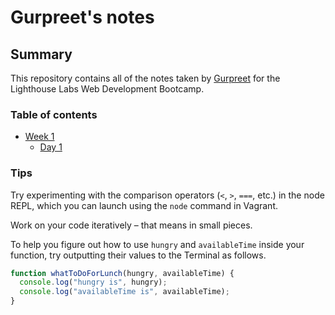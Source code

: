 # Gurpreet's notes

## Summary 

This repository contains all of the notes taken by [Gurpreet](https://github.com/Gp-singh-git) for the Lighthouse Labs Web Development Bootcamp.

### Table of contents

* [Week 1](/week_1)
  * [Day 1](/Week_1/Day_1)

### Tips

Try experimenting with the comparison operators (`<`, `>`, `===`, etc.) in the node REPL, which you can launch using the `node` command in Vagrant.

Work on your code iteratively – that means in small pieces. 

To help you figure out how to use `hungry` and `availableTime` inside your function, try outputting their values to the Terminal as follows.

```Javascript 
function whatToDoForLunch(hungry, availableTime) {
  console.log("hungry is", hungry);
  console.log("availableTime is", availableTime);
}
```